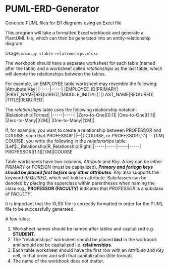 # PUML-ERD-Generator
Generate PUML files for ER diagrams using an Excel file 

This program will take a formatted Excel workbook and generate a PlantUML file, which can then be generated into an entity-relationship diagram.

Usage: `main.py <table-relationships.xlsx>`

The workbook should have a separate worksheet for each table (named after the table) and a worksheet called *relationships* as the last table, which will denote the relationships between the tables.

For example, an EMPLOYEE table worksheet may resemble the following:
|Attrubute|Key|
|-----|-----|
|EMPLOYEE_ID|PRIMARY|
|FIRST_NAME|REQUIRED|
|MIDDILE_INITIAL||
|LAST_NAME|REQUIRED|
|TITLE|REQUIRED|

The *relationships* table uses the following relationship notation:
|Relationship|Format|
|-----|-----|
|Zero-to-One|[0:1]|
|One-to-One|[1:1]|
|Zero-to-Many|[0:M]|
|One-to-Many|[1:M]|

If, for example, you want to create a relationship between PROFESSOR and COURSE, such that PROFESSOR ||--|{ COURSE, or PROFESSOR [1:1] -- [1:M] COURSE, you write the following in the *relationships* table:
|Left|L_Relationship|R_Relationship|Right|
|-----|-----|-----|-----|
PROFESSOR|[1:1]|[1:M]|COURSE

Table worksheets have two columns, *Attribute* and *Key*. A key can be either *PRIMARY* or *FOREIGN* (must be capitalized). ***Primary and foriegn keys should be placed first before any other attributes***. *Key* also supports the keyword *REQUIRED*, which will bold an attribute. Subclasses can be denoted by placing the superclass within parentheses when naming the class e.g., **PROFESSOR (FACULTY)** indicates that *PROFESSOR* is a subclass of *FACULTY*. 

It is important that the XLSX file is correctly formatted in order for the PUML file to be successfully generated. 

A few rules:
1. Worksheet names should be named after tables and capitalized e.g. **STUDENT**.
2. The "relationships" worksheet should be placed ***last*** in the workbook and *should not* be capitalized i.e. **relationships**.
3. Each table worksheet should have the first row with an *Attribute* and *Key* cell, in that order and with that capitalization (title format).
4. The name of the workbook does not matter.
